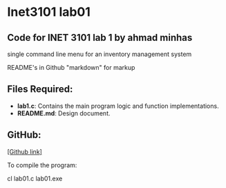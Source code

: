 # Inet3101 lab01
## Code for INET 3101 lab 1 by ahmad minhas

single command line menu for an inventory management system 

README's in Github "markdown" for markup

## Files Required:

- **lab1.c**: Contains the main program logic and function implementations.
- **README.md**: Design document.


## GitHub:

[[Github link]](https://github.com/hmad356/Inet3101-lab01)

To compile the program:

cl lab01.c
lab01.exe

